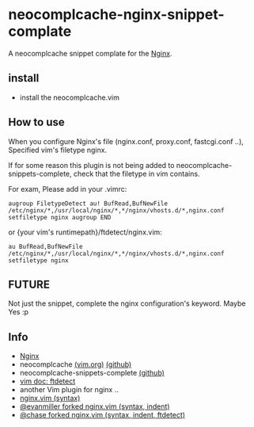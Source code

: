 # neocomplcache-nginx-snippet-complate

A neocomplcache snippet complate for the [Nginx](http://wiki.nginx.org/Main).

## install

* install the neocomplcache.vim

## How to use

When you configure Nginx's file (nginx.conf, proxy.conf, fastcgi.conf ..),
Specified vim's filetype nginx.

If for some reason this plugin is not being added to neocomplcache-snippets-complete,
check that the filetype in vim contains.

For exam, Please add in your .vimrc:

  `augroup FiletypeDetect
    au! BufRead,BufNewFile /etc/nginx/*,/usr/local/nginx/*,*/nginx/vhosts.d/*,nginx.conf setfiletype nginx
  augroup END`

or {your vim's runtimepath}/ftdetect/nginx.vim:

`au BufRead,BufNewFile /etc/nginx/*,/usr/local/nginx/*,*/nginx/vhosts.d/*,nginx.conf setfiletype nginx`

## FUTURE

Not just the snippet, complete the nginx configuration's keyword. Maybe Yes :p

## Info

* [Nginx](http://wiki.nginx.org/Main)
* neocomplcache [(vim.org)](http://www.vim.org/scripts/script.php?script_id=2620) [(github)](https://github.com/Shougo/neocomplcache)
* neocomplcache-snippets-complete [(github)](https://github.com/Shougo/neocomplcache-snippets-complete)
* [vim doc: ftdetect](http://vimdoc.sourceforge.net/htmldoc/filetype.html#ftdetect)
* another Vim plugin for nginx ..
* [nginx.vim (syntax)](http://www.vim.org/scripts/script.php?script_id=1886)
* [@evanmiller forked nginx.vim (syntax, indent)](https://github.com/evanmiller/nginx-vim-syntax)
* [@chase forked nginx.vim (syntax, indent, ftdetect)](https://github.com/chase/nginx.vim)
